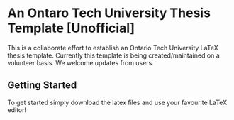 # An Ontaro Tech University Thesis Template [Unofficial]

This is a collaborate effort to establish an Ontario Tech University LaTeX thesis template. Currently this template is being created/maintained on a volunteer basis. We welcome updates from users.

## Getting Started

To get started simply download the latex files and use your favourite LaTeX editor!
